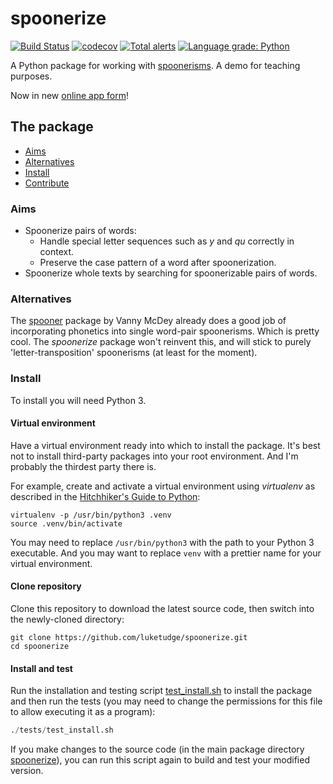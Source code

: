 # spoonerize

[![Build Status](https://www.travis-ci.org/luketudge/spoonerize.svg?branch=master)](https://www.travis-ci.org/luketudge/spoonerize)
[![codecov](https://codecov.io/gh/luketudge/spoonerize/branch/master/graph/badge.svg)](https://codecov.io/gh/luketudge/spoonerize)
[![Total alerts](https://img.shields.io/lgtm/alerts/g/luketudge/spoonerize.svg?logo=lgtm&logoWidth=18)](https://lgtm.com/projects/g/luketudge/spoonerize/alerts/)
[![Language grade: Python](https://img.shields.io/lgtm/grade/python/g/luketudge/spoonerize.svg?logo=lgtm&logoWidth=18)](https://lgtm.com/projects/g/luketudge/spoonerize/context:python)

A Python package for working with [spoonerisms](https://en.wikipedia.org/wiki/Spoonerism). A demo for teaching purposes.

Now in new [online app form](https://luketudge.pythonanywhere.com/spoonerizeapp/)!

## The package

* [Aims](#aims)
* [Alternatives](#alternatives)
* [Install](#install)
* [Contribute](contributing.md)

### Aims

* Spoonerize pairs of words:
  - Handle special letter sequences such as *y* and *qu* correctly in context.
  - Preserve the case pattern of a word after spoonerization.
* Spoonerize whole texts by searching for spoonerizable pairs of words.

### Alternatives

The [spooner](https://github.com/danmaps/spooner) package by Vanny McDey already does a good job of incorporating phonetics into single word-pair spoonerisms. Which is pretty cool. The *spoonerize* package won't reinvent this, and will stick to purely 'letter-transposition' spoonerisms (at least for the moment).

### Install

To install you will need Python 3.

#### Virtual environment

Have a virtual environment ready into which to install the package. It's best not to install third-party packages into your root environment. And I'm probably the thirdest party there is.

For example, create and activate a virtual environment using *virtualenv* as described in the [Hitchhiker's Guide to Python](https://docs.python-guide.org/dev/virtualenvs/#lower-level-virtualenv):

```shell
virtualenv -p /usr/bin/python3 .venv
source .venv/bin/activate
```

You may need to replace `/usr/bin/python3` with the path to your Python 3 executable. And you may want to replace `venv` with a prettier name for your virtual environment.

#### Clone repository

Clone this repository to download the latest source code, then switch into the newly-cloned directory:

```shell
git clone https://github.com/luketudge/spoonerize.git
cd spoonerize
```

#### Install and test

Run the installation and testing script [test_install.sh](tests/test_install.sh) to install the package and then run the tests (you may need to change the permissions for this file to allow executing it as a program):

```python
./tests/test_install.sh
```

If you make changes to the source code (in the main package directory [spoonerize](spoonerize)), you can run this script again to build and test your modified version.
